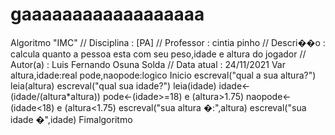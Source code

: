 # gaaaaaaaaaaaaaaaaaa
Algoritmo "IMC" // Disciplina   : [PA] // Professor   : cintia pinho // Descri��o   : calcula quanto a pessoa esta com seu peso,idade e altura do jogador // Autor(a)    : Luis Fernando Osuna Solda // Data atual  : 24/11/2021 Var altura,idade:real pode,naopode:logico   Inicio escreval("qual a sua altura?") leia(altura) escreval("qual sua idade?") leia(idade) idade&lt;-(idade/(altura*altura))  pode&lt;-(idade>=18) e (altura>1.75) naopode&lt;-(idade&lt;18) e (altura&lt;1.75)   escreval("sua altura �:",altura)  escreval("sua idade �",idade)     Fimalgoritmo
